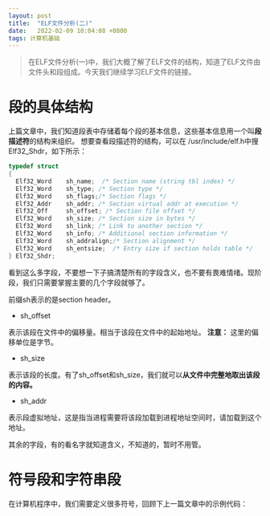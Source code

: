 ```yaml
---
layout: post
title:  "ELF文件分析(二)"
date:   2022-02-09 10:04:08 +0800
tags: 计算机基础
---
```


> 在ELF文件分析(一)中，我们大概了解了ELF文件的结构，知道了ELF文件由文件头和段组成。今天我们继续学习ELF文件的链接。

# 段的具体结构
上篇文章中，我们知道段表中存储着每个段的基本信息，这些基本信息用一个叫**段描述符**的结构来组织。
想要查看段描述符的结构，可以在 /usr/include/elf.h中搜Elf32_Shdr，如下所示：
```c
typedef struct
{
  Elf32_Word    sh_name;  /* Section name (string tbl index) */
  Elf32_Word    sh_type; /* Section type */
  Elf32_Word    sh_flags;/* Section flags */
  Elf32_Addr    sh_addr; /* Section virtual addr at execution */
  Elf32_Off     sh_offset; /* Section file offset */
  Elf32_Word    sh_size; /* Section size in bytes */
  Elf32_Word    sh_link; /* Link to another section */
  Elf32_Word    sh_info; /* Additional section information */
  Elf32_Word    sh_addralign;/* Section alignment */
  Elf32_Word    sh_entsize;  /* Entry size if section holds table */
} Elf32_Shdr;
```
看到这么多字段，不要想一下子搞清楚所有的字段含义，也不要有畏难情绪。现阶段，我们只需要掌握主要的几个字段就够了。

前缀sh表示的是section header。

- sh_offset

表示该段在文件中的偏移量。相当于该段在文件中的起始地址。
**注意：** 这里的偏移单位是字节。

- sh_size 

表示该段的长度。有了sh_offset和sh_size，我们就可以**从文件中完整地取出该段的内容。**

- sh_addr

表示段虚拟地址，这是指当进程需要将该段加载到进程地址空间时，请加载到这个地址。

其余的字段，有的看名字就知道含义，不知道的，暂时不用管。

# 符号段和字符串段
在计算机程序中，我们需要定义很多符号，回顾下上一篇文章中的示例代码：
```c

```


